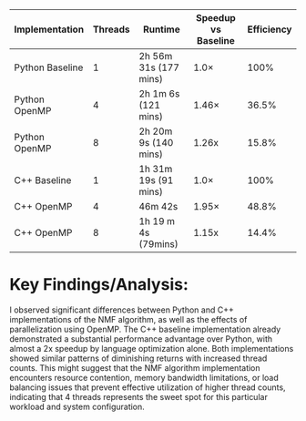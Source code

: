 | Implementation | Threads | Runtime | Speedup vs Baseline | Efficiency |
|---------------|---------|---------|---------------------| -------------|
| Python Baseline | 1 | 2h 56m 31s (177 mins) | 1.0× | 100% |
| Python OpenMP | 4 | 2h 1m 6s (121 mins)| 1.46× | 36.5% |
| Python OpenMP | 8 | 2h 20m 9s (140 mins) | 1.26x | 15.8% |
| C++ Baseline | 1 | 1h 31m 19s (91 mins) | 1.0× | 100% |
| C++ OpenMP | 4 | 46m 42s | 1.95× | 48.8% |
| C++ OpenMP | 8 | 1h 19 m 4s (79mins) | 1.15x | 14.4% |

# Key Findings/Analysis:

I observed significant differences between Python and C++ implementations of the NMF algorithm, as well as the effects of parallelization using OpenMP. The C++ baseline implementation already demonstrated a substantial performance advantage over Python, with almost a 2x speedup by language optimization alone. Both implementations showed similar patterns of diminishing returns with increased thread counts. This  might suggest that the NMF algorithm implementation encounters resource contention, memory bandwidth limitations, or load balancing issues that prevent effective utilization of higher thread counts, indicating that 4 threads represents the sweet spot for this particular workload and system configuration. 

